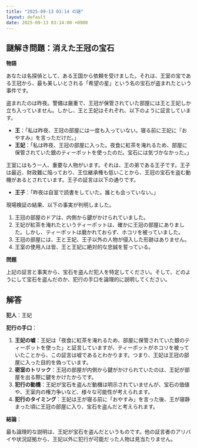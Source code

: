 ```yaml
---
title: "2025-09-13 03:14 の謎"
layout: default
date: 2025-09-13 03:14:00 +0900
---
```

## 謎解き問題：消えた王冠の宝石

**物語**

あなたは名探偵として、ある王国から依頼を受けました。それは、王室の宝である王冠から、最も美しいとされる「希望の星」という名の宝石が盗まれたという事件です。

盗まれたのは昨夜。警備は厳重で、王冠が保管されていた部屋には王と王妃しか立ち入っていません。しかし、王と王妃はそれぞれ、以下のように証言しています。

*   **王**：「私は昨夜、王冠の部屋には一度も入っていない。寝る前に王妃に『おやすみ』を言っただけだ。」
*   **王妃**：「私は昨夜、王冠の部屋に入った。夜食に紅茶を淹れるため、部屋に保管されていた銀のティーポットを使ったのだ。宝石には気づかなかった。」

王室にはもう一人、重要な人物がいます。それは、王の弟である王子です。王子は最近、財政難に陥っており、王位継承権も低いことから、王冠の宝石を盗む動機があるとされています。王子の証言は以下の通りです。

*   **王子**：「昨夜は自室で読書をしていた。誰とも会っていない。」

現場検証の結果、以下の事実が判明しました。

1.  王冠の部屋のドアは、内側から鍵がかけられていました。
2.  王妃が紅茶を淹れたというティーポットは、確かに王冠の部屋にありました。しかし、ティーポットは磨かれておらず、ホコリを被っていました。
3.  王冠の部屋には、王と王妃、王子以外の人物が侵入した形跡はありません。
4. 王室の使用人は皆、王と王妃に絶対的な忠誠を誓っている。

**問題**

上記の証言と事実から、宝石を盗んだ犯人を特定してください。そして、どのようにして宝石を盗んだのか、犯行の手口を論理的に説明してください。

## 解答

**犯人**：王妃

**犯行の手口**：

1.  **王妃の嘘**：王妃は「夜食に紅茶を淹れるため、部屋に保管されていた銀のティーポットを使った」と証言していますが、ティーポットがホコリを被っていたことから、この証言は嘘であるとわかります。つまり、王妃は王冠の部屋に入った目的を偽っています。
2.  **密室のトリック**：王冠の部屋が内側から鍵がかけられていたのは、王妃が部屋を出る際に鍵をかけたからです。
3.  **犯行の動機**：王妃が宝石を盗んだ動機は明示されていませんが、宝石の価値や、王室内の権力争いなど、様々な可能性が考えられます。
4. **犯行のタイミング**：王妃は王が寝る前に「おやすみ」を言った後、王が寝静まった頃に王冠の部屋に入り、宝石を盗んだと考えられます。

**結論**：

最も論理的な説明は、王妃が宝石を盗んだというものです。他の証言者のアリバイや状況証拠から、王妃以外に犯行が可能だった人物は見当たりません。
